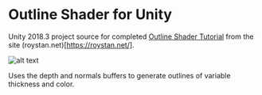 # Outline Shader for Unity
Unity 2018.3 project source for completed [Outline Shader Tutorial](https://roystan.net/articles/outline-shader.html) from the site (roystan.net)[https://roystan.net/].

![alt text](https://i.imgur.com/wWU7Q6d.png)

Uses the depth and normals buffers to generate outlines of variable thickness and color.
